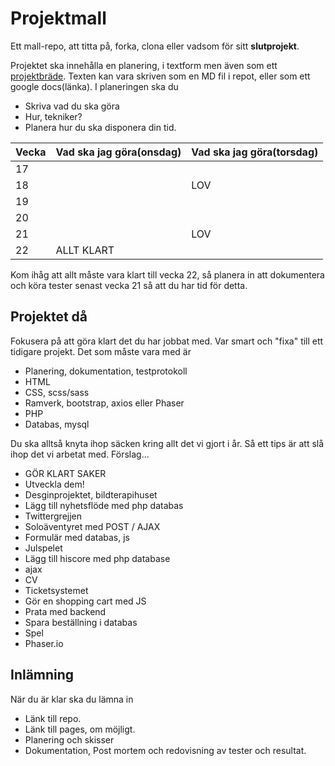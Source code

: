 # Projektmall

Ett mall-repo, att titta på, forka, clona eller vadsom för sitt **slutprojekt**.

Projektet ska innehålla en planering, i textform men även som ett [projektbräde](https://github.com/NTIG-Umea/Projektmall/projects/1).
Texten kan vara skriven som en MD fil i repot, eller som ett google docs(länka).
I planeringen ska du

  * Skriva vad du ska göra
  * Hur, tekniker?
  * Planera hur du ska disponera din tid.
  
| Vecka | Vad ska jag göra(onsdag) | Vad ska jag göra(torsdag) |
|-------|--------------------------|---------------------------|
|  17   |                          |                           |
|  18   |                          |       LOV                 |
|  19   |                          |                           |
|  20   |                          |                           |
|  21   |                          |        LOV                |            
|  22   |         ALLT KLART       |    

Kom ihåg att allt måste vara klart till vecka 22, så planera in att dokumentera och köra tester senast vecka 21 så att du har tid för detta.

## Projektet då

Fokusera på att göra klart det du har jobbat med. Var smart och "fixa" till ett tidigare projekt.
Det som måste vara med är

 * Planering, dokumentation, testprotokoll
 * HTML
 * CSS, scss/sass
 * Ramverk, bootstrap, axios eller Phaser
 * PHP
 * Databas, mysql

Du ska alltså knyta ihop säcken kring allt det vi gjort i år. Så ett tips är att slå ihop det vi arbetat med.
Förslag...
 * GÖR KLART SAKER
  * Utveckla dem!
 * Desginprojektet, bildterapihuset
  * Lägg till nyhetsflöde med php databas
 * Twittergrejjen
 * Soloäventyret med POST / AJAX
  * Formulär med databas, js
 * Julspelet
  * Lägg till hiscore med php database
  * ajax
 * CV
 * Ticketsystemet
  * Gör en shopping cart med JS
  * Prata med backend
  * Spara beställning i databas
 * Spel
  * Phaser.io

## Inlämning

När du är klar ska du lämna in

  * Länk till repo.
  * Länk till pages, om möjligt.
  * Planering och skisser
  * Dokumentation, Post mortem och redovisning av tester och resultat.
